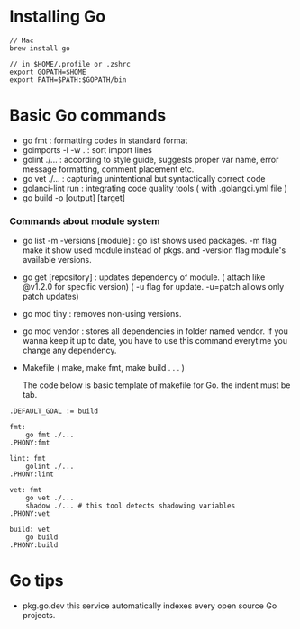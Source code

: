# Installing Go
```
// Mac
brew install go
```
```
// in $HOME/.profile or .zshrc
export GOPATH=$HOME
export PATH=$PATH:$GOPATH/bin
```

# Basic Go commands
- go fmt : formatting codes in standard format
- goimports -l -w . : sort import lines
- golint ./... : according to style guide, suggests proper var name, error message formatting, comment placement etc.
- go vet ./... : capturing unintentional but syntactically correct code
- golanci-lint run : integrating code quality tools ( with .golangci.yml file )
- go build -o [output] [target]

### Commands about module system 
- go list -m -versions [module] : go list shows used packages. -m flag make it show used module instead of pkgs. and -version flag module's available versions.
- go get [repository] : updates dependency of module. ( attach like @v1.2.0 for specific version) ( -u flag for update. -u=patch allows only patch updates)
- go mod tiny : removes non-using versions.
- go mod vendor : stores all dependencies in folder named vendor. If you wanna keep it up to date, you have to use this command everytime you change any dependency.

- Makefile ( make, make fmt, make build . . . )

  The code below is basic template of makefile for Go. the indent must be tab.

```make
.DEFAULT_GOAL := build

fmt:
	go fmt ./...
.PHONY:fmt

lint: fmt
	golint ./...
.PHONY:lint

vet: fmt
	go vet ./...
	shadow ./... # this tool detects shadowing variables
.PHONY:vet

build: vet
	go build
.PHONY:build
```

# Go tips
* pkg.go.dev
this service automatically indexes every open source Go projects.
